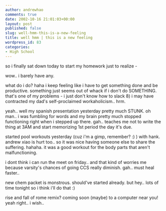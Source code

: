 ```yaml
---
author: andrewhao
comments: true
date: 2002-10-16 21:01:03+00:00
layout: post
published: false
slug: well-hmm-this-is-a-new-feeling
title: well hmm | this is a new feeling
wordpress_id: 83
categories:
- High School
---
```


so i finally sat down today to start my homework just to realize -

wow.. i barely have any.

what do i do? haha i keep feeling like i have to get something done and be productive. something just seems out of whack if i don't do SOMETHING. that's one of my problems - i just don't know how to slack  8) i may have contracted my dad's self-proclaimed workaholicism.. hrm.

yeah.. well my spanish presentation yesterday pretty much STUNK. oh man.. i was fumbling for words and my brain pretty much stopped functioning right when i stepped up there. gah.. teaches me not to write the thing at 3AM and start memorizing 1st period the day it's due.

started pool workouts yesterday (cuz i'm a gimp, remember?  :) ) with hank. andrew xiao is hurt too.. so it was nice having someone else to share the suffering. hahaha. it was a good workout for the body parts that aren't malfunctioning.

i dont think i can run the meet on friday.. and that kind of worries me because varsity's chances of going CCS really diminish. gah.. must heal faster..

new chem packet is monstrous. should've started already. but hey.. lots of time tonight so i think i'll do that  :)

rise and fall of rome remix? coming soon (maybe) to a computer near you! yeah right.. i wish..
